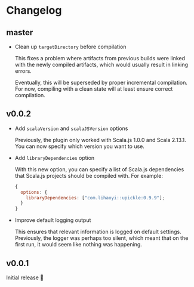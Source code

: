 # Changelog

## master

- Clean up `targetDirectory` before compilation

  This fixes a problem where artifacts from previous builds were linked with the newly compiled artifacts, which would usually result in linking errors.

  Eventually, this will be superseded by proper incremental compilation. For now, compiling with a clean state will at least ensure correct compilation.

## v0.0.2

- Add `scalaVersion` and `scalaJSVersion` options

  Previously, the plugin only worked with Scala.js 1.0.0 and Scala 2.13.1. You can now specify which version you want to use.

- Add `libraryDependencies` option

  With this new option, you can specify a list of Scala.js dependencies that Scala.js projects should be compiled with. For example:

  ```javascript
  {
    options: {
      libraryDependencies: ["com.lihaoyi::upickle:0.9.9"];
    }
  }
  ```

- Improve default logging output

  This ensures that relevant information is logged on default settings. Previously, the logger was perhaps too silent, which meant that on the first run, it would seem like nothing was happening.

## v0.0.1

Initial release 🎉
